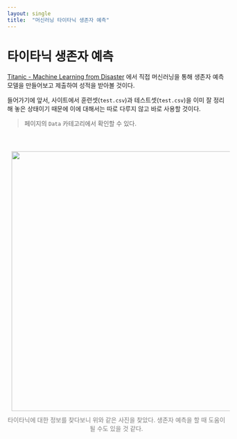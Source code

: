```yaml
---
layout: single
title:  "머신러닝 타이타닉 생존자 예측"
---
```


# 타이타닉 생존자 예측

[Titanic - Machine Learning from Disaster](https://www.kaggle.com/competitions/titanic) 에서 직접 머신러닝을 통해 생존자 예측 모델을 만들어보고 제출하여 성적을 받아볼 것이다. 

들어가기에 앞서, 사이트에서 훈련셋(`test.csv`)과 테스트셋(`test.csv`)을 이미 잘 정리해 놓은 상태이기 때문에 이에 대해서는 따로 다루지 않고 바로 사용할 것이다.
> 페이지의 `Data` 카테고리에서 확인할 수 있다.

<br>

<p align="center" style="color:gray">
  <img src="https://user-images.githubusercontent.com/106001755/229968184-fc0bc6e6-8e62-4a46-a9e4-3a81be31bbc9.png" width="600" hight="500" style="padding: 10;margin:0;"/>
<br>
  타이타닉에 대한 정보를 찾다보니 위와 같은 사진을 찾았다. 생존자 예측을 할 때 도움이 될 수도 있을 것 같다.
</p>
